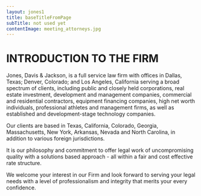 ```yaml
---
layout: jones1
title: baseTitleFromPage
subTitle: not used yet
contentImage: meeting_attorneys.jpg
---
```

# INTRODUCTION TO THE FIRM

Jones, Davis & Jackson, is a full service law firm with offices in Dallas, Texas; Denver, Colorado; and Los Angeles, California serving a broad spectrum of clients, including public and closely held corporations, real estate investment, development and management companies, commercial and residential contractors, equipment financing companies, high net worth individuals, professional athletes and management firms, as well as established and development-stage technology companies.

Our clients are based in Texas, California, Colorado, Georgia, Massachusetts, New York, Arkansas, Nevada and North Carolina, in addition to various foreign jurisdictions.

It is our philosophy and commitment to offer legal work of uncompromising quality with a solutions based approach - all within a fair and cost effective rate structure.

We welcome your interest in our Firm and look forward to serving your legal needs with a level of professionalism and integrity that merits your every confidence.
